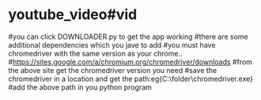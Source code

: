 # youtube_video#vid
#you can click DOWNLOADER.py to get the app working
#there are some additional dependencies which you jave to add
#you must have chromedriver with the same version as your chrome..
#https://sites.google.com/a/chromium.org/chromedriver/downloads
#from the above site get the chromedriver version you need
#save the chromedriver in a location and get the path:eg{C:\folder\chromedriver.exe}
#add the above path in you python program
